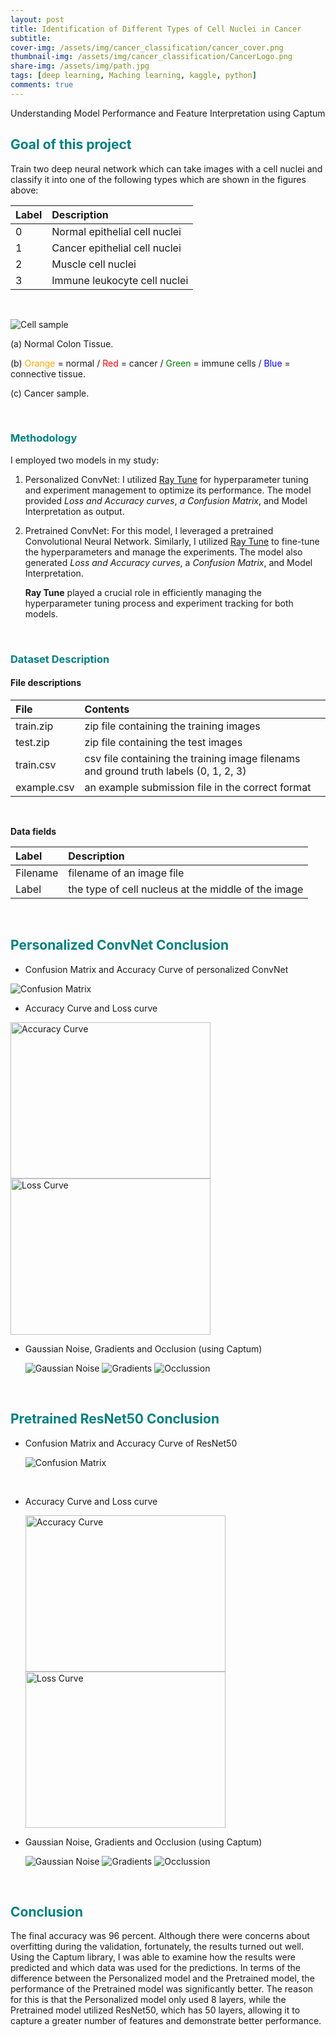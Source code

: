```yaml
---
layout: post
title: Identification of Different Types of Cell Nuclei in Cancer
subtitle:
cover-img: /assets/img/cancer_classification/cancer_cover.png
thumbnail-img: /assets/img/cancer_classification/CancerLogo.png
share-img: /assets/img/path.jpg
tags: [deep learning, Maching learning, kaggle, python]
comments: true
---
```


Understanding Model Performance and Feature Interpretation using Captum

## <Text style="color:#008080">Goal of this project</Text>

Train two deep neural network which can take images with a cell nuclei and classify it into one of the following types which are shown in the figures above:

| Label | Description                   |
| :---- | :---------------------------- |
| 0     | Normal epithelial cell nuclei |
| 1     | Cancer epithelial cell nuclei |
| 2     | Muscle cell nuclei            |
| 3     | Immune leukocyte cell nuclei  |

<br>

![Cell sample](../assets/img/cancer_classification/cell_pic.png)

(a) Normal Colon Tissue.

(b) <Text style="color:orange">Orange</Text> = normal / <Text style="color:red">Red</Text> = cancer / <Text style="color:green">Green</Text> = immune cells / <Text style="color:blue">Blue</Text> = connective tissue.

(c) Cancer sample.

<br>

### <Text style="color:#008080">Methodology</Text>

I employed two models in my study:

1. Personalized ConvNet: I utilized <u>Ray Tune</u> for hyperparameter tuning and experiment management to optimize its performance. The model provided _Loss and Accuracy curves_, _a Confusion Matrix_, and Model Interpretation as output.
2. Pretrained ConvNet: For this model, I leveraged a pretrained Convolutional Neural Network. Similarly, I utilized <u>Ray Tune</u> to fine-tune the hyperparameters and manage the experiments. The model also generated _Loss and Accuracy curves_, a _Confusion Matrix_, and Model Interpretation.

   **Ray Tune** played a crucial role in efficiently managing the hyperparameter tuning process and experiment tracking for both models.

<br>

### <Text style="color:#008080">Dataset Description</Text>

#### **File descriptions**

| File        | Contents                                                                             |
| :---------- | :----------------------------------------------------------------------------------- |
| train.zip   | zip file containing the training images                                              |
| test.zip    | zip file containing the test images                                                  |
| train.csv   | csv file containing the training image filenams and ground truth labels (0, 1, 2, 3) |
| example.csv | an example submission file in the correct format                                     |

<br>

**Data fields**

| Label    | Description                                         |
| :------- | :-------------------------------------------------- |
| Filename | filename of an image file                           |
| Label    | the type of cell nucleus at the middle of the image |

<br>

## <Text style="color:#008080"> Personalized ConvNet Conclusion</Text>

- Confusion Matrix and Accuracy Curve of personalized ConvNet

<img src="../assets/img/cancer_classification/personal/matrix.png" alt="Confusion Matrix">

<br>

- Accuracy Curve and Loss curve

<img src="../assets/img/cancer_classification/personal/accuracyCurve.png" alt="Accuracy Curve" width="320" height="250">
<img src="../assets/img/cancer_classification/personal/lossCurve.png" alt="Loss Curve" width="320" height="250">

- Gaussian Noise, Gradients and Occlusion (using Captum)

  <img src="../assets/img/cancer_classification/personal/gn.png" alt="Gaussian Noise">

  <img src="../assets/img/cancer_classification/personal/gradi.png" alt="Gradients">

  <img src="../assets/img/cancer_classification/personal/occ.png" alt="Occlussion">

<br>

## <Text style="color:#008080"> Pretrained ResNet50 Conclusion</Text>

- Confusion Matrix and Accuracy Curve of ResNet50

  <img src="../assets/img/cancer_classification/conv50/matrix.png" alt="Confusion Matrix">

<br>

- Accuracy Curve and Loss curve

  <img src="../assets/img/cancer_classification/conv50/accuracyCurve.png" alt="Accuracy Curve" width="320" height="250">
  <img src="../assets/img/cancer_classification/conv50/lossCurve.png" alt="Loss Curve" width="320" height="250">

- Gaussian Noise, Gradients and Occlusion (using Captum)

  <img src="../assets/img/cancer_classification/conv50/gn.png" alt="Gaussian Noise">

  <img src="../assets/img/cancer_classification/conv50/gradi.png" alt="Gradients">

  <img src="../assets/img/cancer_classification/conv50/occ.png" alt="Occlussion">

<br>

## <Text style="color:#008080"> Conclusion</Text>

The final accuracy was 96 percent. Although there were concerns about overfitting during the validation, fortunately, the results turned out well. Using the Captum library, I was able to examine how the results were predicted and which data was used for the predictions. In terms of the difference between the Personalized model and the Pretrained model, the performance of the Pretrained model was significantly better. The reason for this is that the Personalized model only used 8 layers, while the Pretrained model utilized ResNet50, which has 50 layers, allowing it to capture a greater number of features and demonstrate better performance.
